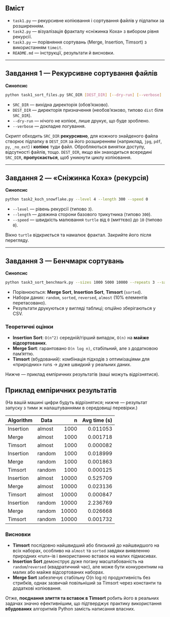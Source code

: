 ## Вміст
- `task1.py` — рекурсивне копіювання і сортування файлів у підпапки за розширенням.
- `task2.py` — візуалізація фракталу «сніжинка Коха» з вибором рівня рекурсії.
- `task3.py` — порівняння сортувань (Merge, Insertion, Timsort) з використанням `timeit`.
- `README.md` — інструкції, результати й висновки.

---

## Завдання 1 — Рекурсивне сортування файлів

**Синопсис**
```bash
python task1_sort_files.py SRC_DIR [DEST_DIR] [--dry-run] [--verbose]
```
- `SRC_DIR` — вихідна директорія (обов’язково).
- `DEST_DIR` — директорія призначення (необов’язково, типово `dist` біля `SRC_DIR`).
- `--dry-run` — нічого не копіює, лише друкує, що буде зроблено.
- `--verbose` — докладне логування.

Скрипт обходить `SRC_DIR` **рекурсивно**, для кожного знайденого файла створює підпапку в `DEST_DIR` за його розширенням (наприклад, `jpg`, `pdf`, `py`, `_no_ext`) і **копіює** туди файл.
Обробляються винятки доступу, відсутності файлів, тощо. `DEST_DIR`, якщо він знаходиться всередині `SRC_DIR`, **пропускається**, щоб уникнути циклу копіювання.

---

## Завдання 2 — «Сніжинка Коха» (рекурсія)

**Синопсис**
```bash
python task2_koch_snowflake.py --level 4 --length 300 --speed 0
```
- `--level` — рівень рекурсії (типово `3`).
- `--length` — довжина сторони базового трикутника (типово `300`).
- `--speed` — швидкість малювання `turtle` від `0` (миттєво) до `10` (типово `0`).

Вікно `turtle` відкриється та намалює фрактал. Закрийте його після перегляду.

---

## Завдання 3 — Бенчмарк сортувань

**Синопсис**
```bash
python task3_sort_benchmark.py --sizes 1000 5000 10000 --repeats 3 --save-csv results.csv
```
- Порівнюються: **Merge Sort**, **Insertion Sort**, **Timsort** (`sorted`).
- Набори даних: `random`, `sorted`, `reversed`, `almost` (10% елементів перетасовано).
- Результати друкуються у вигляді таблиці; опційно зберігаються у CSV.

### Теоретичні оцінки
- **Insertion Sort**: `O(n^2)` середній/гірший випадок, `O(n)` на **майже відсортованих**.
- **Merge Sort**: гарантовано `O(n log n)`, стабільний, але з додатковою пам’яттю.
- **Timsort** (вбудований): комбінація підходів з оптимізаціями для «природних» runs → дуже швидкий у реальних даних.

Нижче — приклад емпіричних результатів (ваші можуть відрізнятися).

## Приклад емпіричних результатів

(На вашій машині цифри будуть відрізнятися; нижче — результат запуску з тими ж налаштуваннями в середовищі перевірки.)

| Algorithm | Data | n | Avg time (s) |
|---|---|---:|---:|
| Insertion | almost | 1000 | 0.011053 |
| Merge | almost | 1000 | 0.001718 |
| Timsort | almost | 1000 | 0.000082 |
| Insertion | random | 1000 | 0.018999 |
| Merge | random | 1000 | 0.001863 |
| Timsort | random | 1000 | 0.000125 |
| Insertion | almost | 10000 | 0.525709 |
| Merge | almost | 10000 | 0.023136 |
| Timsort | almost | 10000 | 0.000847 |
| Insertion | random | 10000 | 2.236769 |
| Merge | random | 10000 | 0.026668 |
| Timsort | random | 10000 | 0.001732 |

### Висновки
- **Timsort** послідовно найшвидший або близький до найшвидшого на всіх наборах, особливо на `almost` та `sorted` завдяки виявленню природних «run»-ів і використанню вставок на малих підмасивах.
- **Insertion Sort** демонструє дуже погану масштабованість на `random`/`reversed` (квадратичний час), але може бути конкурентним на малих або майже відсортованих наборах.
- **Merge Sort** забезпечує стабільну O(n log n) продуктивність без стрибків, однак зазвичай повільніший за Timsort через константи та додаткові копіювання.

Отже, **поєднання злиття та вставок в Timsort** робить його в реальних задачах значно ефективнішим, що підтверджує практику використання **вбудованих** алгоритмів Python замість написання власних.

